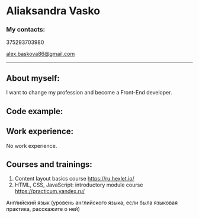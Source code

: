 # Aliaksandra Vasko

### My contacts:
375293703980 

alex.baskova86@gmail.com
****************************

## About myself:
I want to change my profession and become a Front-End developer.

## Code example:

## Work experience: 
No work experience.

## Courses and trainings:
1. Content layout basics course https://ru.hexlet.io/
2. HTML, CSS, JavaScript: introductory module course https://practicum.yandex.ru/

Английский язык (уровень английского языка, если была языковая практика, расскажите о ней)
